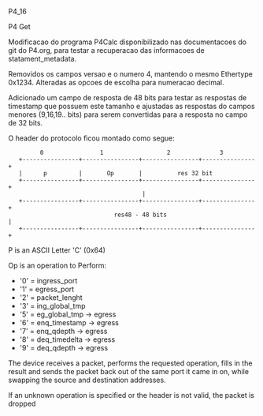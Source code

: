 P4_16

P4 Get

Modificacao do programa P4Calc disponibilizado nas documentacoes do git do P4.org, para testar a recuperacao das informacoes de statament_metadata.

Removidos os campos versao e o numero 4, mantendo o mesmo Ethertype 0x1234. Alteradas as opcoes de escolha para numeracao decimal. 

Adicionado um campo de resposta de 48 bits para testar as respostas de timestamp que possuem este tamanho e ajustadas as respostas do campos
menores (9,16,19.. bits) para serem convertidas para a resposta no campo de 32 bits.

O header do protocolo ficou montado como segue:

             0                1                  2              3
       +----------------+----------------+----------------+---------------+
       |      p         |       Op       |          res 32 bit
       +----------------+----------------+----------------+---------------+
                                          |                                
       +----------------+----------------+----------------+---------------+
                                  res48 - 48 bits                         |
       +----------------+----------------+----------------+---------------+
               
P is an ASCII Letter 'C' (0x64)

Op is an operation to Perform:
* '0' = ingress_port
* '1' = egress_port
* '2' = packet_lenght
* '3' = ing_global_tmp
* '5' = eg_global_tmp    -> egress
* '6' = enq_timestamp    -> egress
* '7' = enq_qdepth       -> egress
* '8' = deq_timedelta    -> egress
* '9' = deq_qdepth       -> egress

The device receives a packet, performs the requested operation, fills in the result and sends the packet back out of the same port it came in on, while swapping the source and destination addresses.

If an unknown operation is specified or the header is not valid, the packet is dropped 
